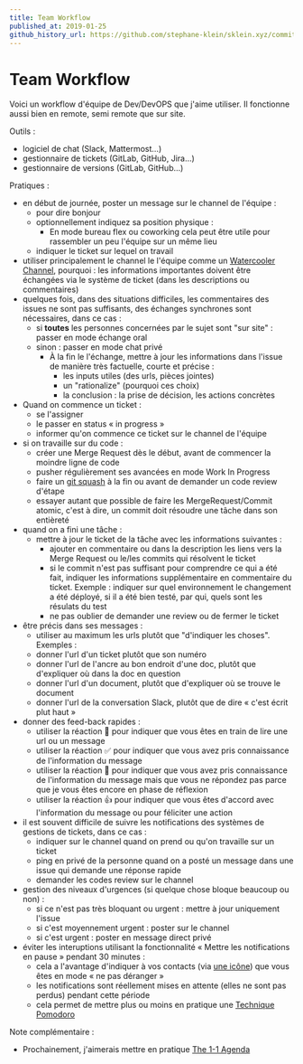 ```yaml
---
title: Team Workflow
published_at: 2019-01-25
github_history_url: https://github.com/stephane-klein/sklein.xyz/commits/main/contents/fr/garden/009-team-workflow.md
---
```


# Team Workflow

Voici un workflow d'équipe de Dev/DevOPS que j'aime utiliser. Il fonctionne aussi bien en remote, semi remote que sur site.

Outils :

- logiciel de chat (Slack, Mattermost…)
- gestionnaire de tickets (GitLab, GitHub, Jira…)
- gestionnaire de versions (GitLab, GitHub…)

Pratiques :

- en début de journée, poster un message sur le channel de l'équipe :
  - pour dire bonjour
  - optionnellement indiquez sa position physique :
    - En mode bureau flex ou coworking cela peut être utile pour rassembler un peu l'équipe sur un même lieu
  - indiquer le ticket sur lequel on travail
- utiliser principalement le channel le l'équipe comme un [Watercooler Channel](https://revelry.co/watercooler-channel/), pourquoi : les informations importantes doivent être échangées via le système de ticket (dans les descriptions ou commentaires)
- quelques fois, dans des situations difficiles, les commentaires des issues ne sont pas suffisants, des échanges synchrones sont nécessaires, dans ce cas :
  - si **toutes** les personnes concernées par le sujet sont "sur site" : passer en mode échange oral
  - sinon : passer en mode chat privé
    - À la fin le l'échange, mettre à jour les informations dans l'issue de manière très factuelle, courte et précise :
      - les inputs utiles (des urls, pièces jointes)
      - un "rationalize" (pourquoi ces choix)
      - la conclusion : la prise de décision, les actions concrètes
- Quand on commence un ticket :
  - se l'assigner
  - le passer en status « in progress »
  - informer qu'on commence ce ticket sur le channel de l'équipe
- si on travaille sur du code :
  - créer une Merge Request dès le début, avant de commencer la moindre ligne de code
  - pusher régulièrement ses avancées en mode Work In Progress
  - faire un [git squash](https://git-scm.com/book/fr/v1/Utilitaires-Git-R%C3%A9%C3%A9crire-l-historique) à la fin ou avant de demander un code review d'étape
  - essayer autant que possible de faire les MergeRequest/Commit atomic, c'est à dire, un commit doit résoudre une tâche dans son entièreté
- quand on a fini une tâche :
  - mettre à jour le ticket de la tâche avec les informations suivantes :
    - ajouter en commentaire ou dans la description les liens vers la Merge Request ou le/les commits qui résolvent le ticket
    - si le commit n'est pas suffisant pour comprendre ce qui a été fait, indiquer les informations supplémentaire en commentaire du ticket. Exemple : indiquer sur quel environnement le changement a été déployé, si il a été bien testé, par qui, quels sont les résulats du test
    - ne pas oublier de demander une review ou de fermer le ticket
- être précis dans ses messages :
  - utiliser au maximum les urls plutôt que "d'indiquer les choses". Exemples :
  - donner l'url d'un ticket plutôt que son numéro
  - donner l'url de l'ancre au bon endroit d'une doc, plutôt que d'expliquer où dans la doc en question
  - donner l'url d'un document, plutôt que d'expliquer où se trouve le document
  - donner l'url de la conversation Slack, plutôt que de dire « c'est écrit plut haut »
- donner des feed-back rapides :
  - utiliser la réaction 👀 pour indiquer que vous êtes en train de lire une url ou un message
  - utiliser la réaction ✅ pour indiquer que vous avez pris connaissance de l'information du message
  - utiliser la réaction 🤔 pour indiquer que vous avez pris connaissance de l'information du message mais que vous ne répondez pas parce que je vous êtes encore en phase de réflexion
  - utiliser la réaction 👍 pour indiquer que vous êtes d'accord avec l'information du message ou pour féliciter une action
- il est souvent difficile de suivre les notifications des systèmes de gestions de tickets, dans ce cas :
  - indiquer sur le channel quand on prend ou qu'on travaille sur un ticket
  - ping en privé de la personne quand on a posté un message dans une issue qui demande une réponse rapide
  - demander les codes review sur le channel
- gestion des niveaux d'urgences (si quelque chose bloque beaucoup ou non) :
  - si ce n'est pas très bloquant ou urgent : mettre à jour uniquement l'issue
  - si c'est moyennement urgent : poster sur le channel
  - si c'est urgent : poster en message direct privé
- éviter les interuptions utilisant la fonctionnalité « Mettre les notifications en pause » pendant 30 minutes :
  - cela a l'avantage d'indiquer à vos contacts (via [une icône](https://get.slack.help/hc/fr-fr/articles/214908388-Diff%C3%A9rer-les-notifications-avec-le-mode-Ne-pas-d%C3%A9ranger)) que vous êtes en mode « ne pas déranger »
  - les notifications sont réellement mises en attente (elles ne sont pas perdus) pendant cette période
  - cela permet de mettre plus ou moins en pratique une [Technique Pomodoro](https://fr.wikipedia.org/wiki/Technique_Pomodoro)

Note complémentaire :

- Prochainement, j'aimerais mettre en pratique [The 1-1 Agenda](https://about.gitlab.com/handbook/leadership/1-1/)
